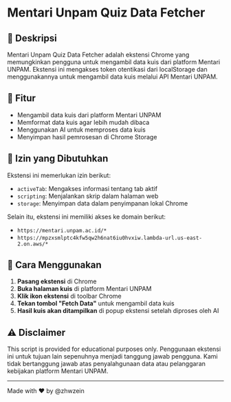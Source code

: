 # Mentari Unpam Quiz Data Fetcher

## 📌 Deskripsi
Mentari Unpam Quiz Data Fetcher adalah ekstensi Chrome yang memungkinkan pengguna untuk mengambil data kuis dari platform Mentari UNPAM. Ekstensi ini mengakses token otentikasi dari localStorage dan menggunakannya untuk mengambil data kuis melalui API Mentari UNPAM.

## 🔧 Fitur
- Mengambil data kuis dari platform Mentari UNPAM
- Memformat data kuis agar lebih mudah dibaca
- Menggunakan AI untuk memproses data kuis
- Menyimpan hasil pemrosesan di Chrome Storage

## 📜 Izin yang Dibutuhkan
Ekstensi ini memerlukan izin berikut:
- `activeTab`: Mengakses informasi tentang tab aktif
- `scripting`: Menjalankan skrip dalam halaman web
- `storage`: Menyimpan data dalam penyimpanan lokal Chrome

Selain itu, ekstensi ini memiliki akses ke domain berikut:
- `https://mentari.unpam.ac.id/*`
- `https://mpzxsmlptc4kfw5qw2h6nat6iu0hvxiw.lambda-url.us-east-2.on.aws/*`

## 🚀 Cara Menggunakan
1. **Pasang ekstensi** di Chrome
2. **Buka halaman kuis** di platform Mentari UNPAM
3. **Klik ikon ekstensi** di toolbar Chrome
4. **Tekan tombol "Fetch Data"** untuk mengambil data kuis
5. **Hasil kuis akan ditampilkan** di popup ekstensi setelah diproses oleh AI

## ⚠️ Disclaimer
This script is provided for educational purposes only. Penggunaan ekstensi ini untuk tujuan lain sepenuhnya menjadi tanggung jawab pengguna. Kami tidak bertanggung jawab atas penyalahgunaan data atau pelanggaran kebijakan platform Mentari UNPAM.

---
Made with ❤️ by @zhwzein